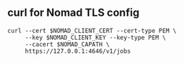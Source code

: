 ## curl for Nomad TLS config

```
curl --cert $NOMAD_CLIENT_CERT --cert-type PEM \
     --key $NOMAD_CLIENT_KEY --key-type PEM \
     --cacert $NOMAD_CAPATH \
     https://127.0.0.1:4646/v1/jobs
```
